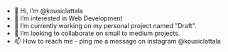 - 👋 Hi, I’m @kousiclattala
- 👀 I’m interested in Web Development
- 🌱 I’m currently working on my personal project named "Draft".
- 💞️ I’m looking to collaborate on small to medium projects.
- 📫 How to reach me - ping me a message on instagram @kousiclattala 

<!---
kousiclattala/kousiclattala is a ✨ special ✨ repository because its `README.md` (this file) appears on your GitHub profile.
You can click the Preview link to take a look at your changes.
--->
